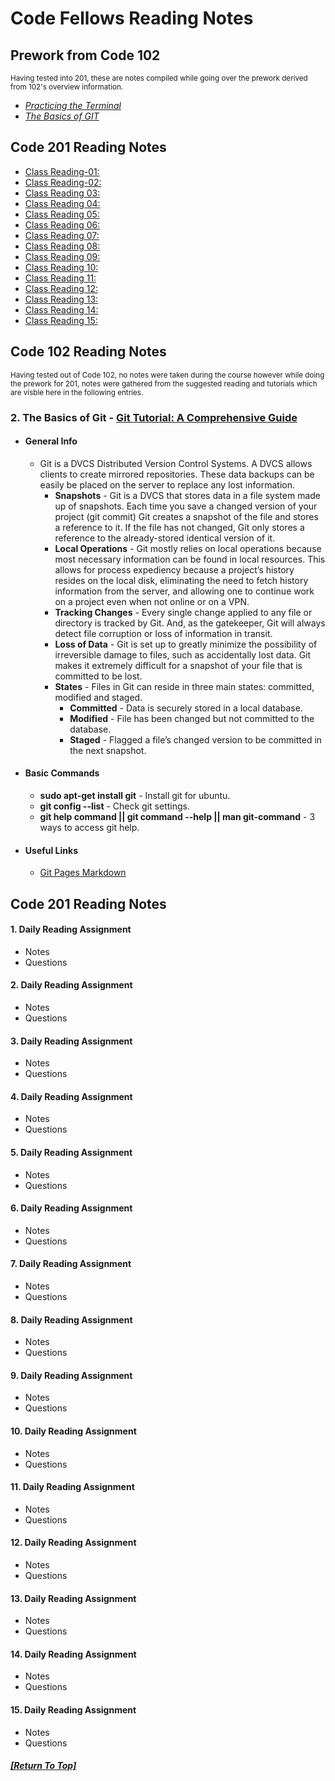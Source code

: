 # Code Fellows Reading Notes

## Prework from Code 102
<sub>Having tested into 201, these are notes compiled while going over the prework derived from 102's overview information.</sub>
- [_Practicing the Terminal_](./terminal-practice.md)
- [_The Basics of GIT_](./basics-of-git.md)

## Code 201 Reading Notes
- [Class Reading-01:](./class-01.md)
- [Class Reading-02:](./class-02.md)
- [Class Reading 03:](./class-03.md)
- [Class Reading 04:](./class-04.md)
- [Class Reading 05:](./class-05.md)
- [Class Reading 06:](./class-06.md)
- [Class Reading 07:](./class-07.md)
- [Class Reading 08:](./class-08.md)
- [Class Reading 09:](./class-09.md)
- [Class Reading 10:](./class-10.md)
- [Class Reading 11:](./class-11.md)
- [Class Reading 12:](./class-12.md)
- [Class Reading 13:](./class-13.md)
- [Class Reading 14:](./class-14.md)
- [Class Reading 15:](./class-15.md)

## Code 102 Reading Notes
<sub>Having tested out of Code 102, no notes were taken during the course however while doing the prework for 201, notes were gathered from the suggested reading and tutorials which are visble here in the following entries.</sub>



### 2. The Basics of Git - [Git Tutorial: A Comprehensive Guide](https://blog.udemy.com/git-tutorial-a-comprehensive-guide/)
- #### General Info
  - Git is a DVCS Distributed Version Control Systems. A DVCS allows clients to create mirrored repositories. These data backups can be easily be placed on the server to replace any lost information.
    - **Snapshots** - Git is a DVCS that stores data in a file system made up of snapshots. Each time you save a changed version of your project \(git commit\)  Git creates a snapshot of the file and stores a reference to it. If the file has not changed, Git only stores a reference to the already-stored identical version of it.
    - **Local Operations** - Git mostly relies on local operations because most necessary information can be found in local resources. This allows for process expediency because a project’s history resides on the local disk, eliminating the need to fetch history information from the server, and allowing one to continue work on a project even when not online or on a VPN.
    - **Tracking Changes** - Every single change applied to any file or directory is tracked by Git. And, as the gatekeeper, Git will always detect file corruption or loss of information in transit.
    - **Loss of Data** - Git is set up to greatly minimize the possibility of irreversible damage to files, such as accidentally lost data. Git makes it extremely difficult for a snapshot of your file that is committed to be lost.
    - **States** - Files in Git can reside in three main states: committed, modified and staged.
      - **Committed** - Data is securely stored in a local database.
      - **Modified** - File has been changed but not committed to the database.
      - **Staged** - Flagged a file’s changed version to be committed in the next snapshot.

- #### Basic Commands
  - **sudo apt-get install git** - Install git for ubuntu.
  - **git config --list** - Check git settings.
  - **git help command || git command --help || man git-command** - 3 ways to access git help.

- #### Useful Links
  - [Git Pages Markdown](https://docs.github.com/en/get-started/writing-on-github/getting-started-with-writing-and-formatting-on-github/basic-writing-and-formatting-syntax)

## Code 201 Reading Notes

#### 1. Daily Reading Assignment
- Notes
- Questions

#### 2. Daily Reading Assignment
- Notes
- Questions

#### 3. Daily Reading Assignment
- Notes
- Questions

#### 4. Daily Reading Assignment
- Notes
- Questions

#### 5. Daily Reading Assignment
- Notes
- Questions

#### 6. Daily Reading Assignment
- Notes
- Questions

#### 7. Daily Reading Assignment
- Notes
- Questions

#### 8. Daily Reading Assignment
- Notes
- Questions

#### 9. Daily Reading Assignment
- Notes
- Questions

#### 10. Daily Reading Assignment
- Notes
- Questions

#### 11. Daily Reading Assignment
- Notes
- Questions

#### 12. Daily Reading Assignment
- Notes
- Questions

#### 13. Daily Reading Assignment
- Notes
- Questions

#### 14. Daily Reading Assignment
- Notes
- Questions

#### 15. Daily Reading Assignment
- Notes
- Questions

##### [\[Return To Top\]](#code-fellows-reading-notes)


